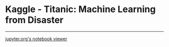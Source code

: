 # Kaggle - Titanic: Machine Learning from Disaster
----------
[jupyter.org's notebook viewer](http://nbviewer.jupyter.org/github/ageron/handson-ml/blob/master/index.ipynb)
